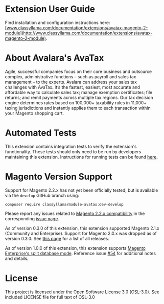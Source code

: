 # Extension User Guide

Find installation and configuration instructions here: [www.classyllama.com/documentation/extensions/avatax-magento-2-module](http://www.classyllama.com/documentation/extensions/avatax-magento-2-module).

# About Avalara's AvaTax

Agile, successful companies focus on their core business and outsource complex, administrative functions – such as payroll and sales tax management – to the experts. Avalara can address your sales tax challenges with AvaTax. It’s the fastest, easiest, most accurate and affordable way to calculate sales tax; manage exemption certificates; file returns; and remit payments across multiple tax regions. Our tax decision engine determines rates based on 100,000+ taxability rules in 11,000+ taxing jurisdictions and instantly applies them to each transaction within your Magento shopping cart. 

# Automated Tests

This extension contains integration tests to verify the extension's functionality. These tests should only need to be run by developers maintaining this extension. Instructions for running tests can be found [here](https://github.com/classyllama/ClassyLlama_AvaTax/blob/master/Tests/README.md).

# Magento Version Support

Support for Magento 2.2.x has not yet been officially tested, but is available via the `develop` GitHub branch using:
````
composer require classyllama/module-avatax:dev-develop
````
Please report any issues related to [Magento 2.2.x compatibility](https://github.com/classyllama/ClassyLlama_AvaTax/issues/85) in the corresponding [issue page](https://github.com/classyllama/ClassyLlama_AvaTax/issues/85). 

As of version 0.3.0 of this extension, this extension supported Magento 2.1.x (Community and Enterprise). Support for Magento 2.0.x was dropped as of version 0.3.0. See [this page](https://github.com/classyllama/ClassyLlama_AvaTax/releases) for a list of all releases.

As of version 1.0.0 of this extension, this extension supports [Magento Enterprise's split database mode](http://devdocs.magento.com/guides/v2.1/config-guide/multi-master/multi-master.html). Reference issue [#54](https://github.com/classyllama/ClassyLlama_AvaTax/issues/54) for additional notes and details.

# License

This project is licensed under the Open Software License 3.0 (OSL-3.0). See included LICENSE file for full text of OSL-3.0
